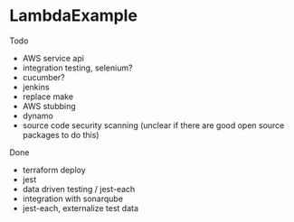 # LambdaExample

Todo
- AWS service api
- integration testing, selenium?
- cucumber?    
- jenkins    
- replace make 
- AWS stubbing
- dynamo     
- source code security scanning (unclear if there are good open source packages to do this)

Done
- terraform deploy
- jest
- data driven testing / jest-each
- integration with sonarqube
- jest-each, externalize test data
    
